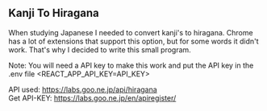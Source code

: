 ## Kanji To Hiragana

When studying Japanese I needed to convert kanji's to hiragana. 
Chrome has a lot of extensions that support this option, but for some words it didn't work. 
That's why I decided to write this small program. 

Note: You will need a API key to make this work and put the API key in the .env file 
<REACT_APP_API_KEY=API_KEY>

API used: https://labs.goo.ne.jp/api/hiragana<br>
Get API-KEY: https://labs.goo.ne.jp/en/apiregister/